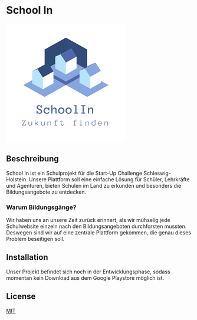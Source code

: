 # School In

![alt text](https://raw.githubusercontent.com/PascalKl/SchoolIn/master/app/src/main/res/drawable/logotransparent.png "School In")

## Beschreibung

School In ist ein Schulprojekt für die Start-Up Challenge Schleswig-Holstein. Unsere Plattform soll eine einfache Lösung für Schüler, Lehrkräfte und Agenturen, bieten Schulen im Land zu erkunden und besonders die Bildungsangebote zu entdecken.
### Warum Bildungsgänge?
Wir haben uns an unsere Zeit zurück erinnert, als wir mühselig jede Schulwebsite einzeln nach den Bildungsangeboten durchforsten mussten. Deswegen sind wir auf eine zentrale Plattform gekommen, die genau dieses Problem beseitigen soll. 

## Installation

Unser Projekt befindet sich noch in der Entwicklungsphase, sodass momentan kein Download aus dem Google Playstore möglich ist.

## License
[MIT](https://choosealicense.com/licenses/mit/)
